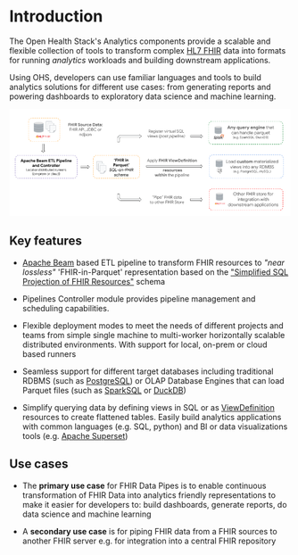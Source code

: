 # Introduction
The Open Health Stack's Analytics components provide a scalable and flexible collection of tools to transform complex [HL7 FHIR](https://www.hl7.org/fhir/overview.html) data into formats for running _analytics_ workloads and building downstream applications. 

Using OHS, developers can use familiar languages and tools to build analytics solutions for different use cases: from generating reports and powering dashboards to exploratory data science and machine learning.

![FHIR Data Pipes Image](images/DataPipes_End_To_End.png)

## Key features

*	[Apache Beam](https://beam.apache.org) based ETL pipeline to transform FHIR resources to _"near lossless"_ 'FHIR-in-Parquet' representation based on the ["Simplified SQL Projection of FHIR Resources"](https://github.com/FHIR/sql-on-fhir/blob/master/sql-on-fhir.md) schema

*   Pipelines Controller module provides pipeline management and scheduling capabilities.

*   Flexible deployment modes to meet the needs of different projects and teams from simple single machine to multi-worker horizontally scalable distributed environments. With support for local, on-prem or cloud based runners

* 	Seamless support for different target databases including traditional RDBMS (such as [PostgreSQL](https://www.postgresql.org/)) or OLAP Database Engines that can load Parquet files (such as [SparkSQL](https://spark.apache.org/sql/) or [DuckDB](https://duckdb.org/)) 

*	Simplify querying data by defining views in SQL or as [ViewDefinition](https://build.fhir.org/ig/FHIR/sql-on-fhir-v2/StructureDefinition-ViewDefinition.html) resources to create flattened tables. Easily build analytics applications with common languages (e.g. SQL, python) and BI or data visualizations tools (e.g. [Apache Superset](https://superset.apache.org/))

## Use cases

*   The **primary use case** for FHIR Data Pipes is to enable continuous transformation of FHIR Data into analytics friendly representations to make it easier for developers to: build dashboards, generate reports, do data science and machine learning

*   A **secondary use case** is for piping FHIR data from a FHIR sources to another FHIR server e.g. for integration into a central FHIR repository